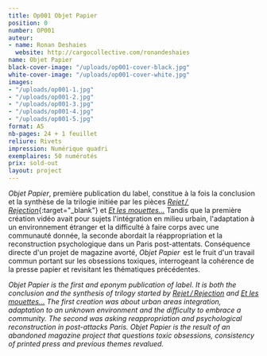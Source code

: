 ```yaml
---
title: Op001 Objet Papier
position: 0
number: OP001
auteur:
- name: Ronan Deshaies
  website: http://cargocollective.com/ronandeshaies
name: Objet Papier
black-cover-image: "/uploads/op001-cover-black.jpg"
white-cover-image: "/uploads/op001-cover-white.jpg"
images:
- "/uploads/op001-1.jpg"
- "/uploads/op001-2.jpg"
- "/uploads/op001-3.jpg"
- "/uploads/op001-4.jpg"
- "/uploads/op001-5.jpg"
format: A5
nb-pages: 24 + 1 feuillet
reliure: Rivets
impression: Numérique quadri
exemplaires: 50 numérotés
prix: sold-out
layout: project
---
```


*Objet Papier*, première publication du label, constitue à la fois la conclusion et la synthèse de la trilogie initiée par les pièces [*Rejet / Rejection*](http://rejet-rejection.tumblr.com/){:target="_blank"} et [*Et les mouettes…*](https://vimeo.com/162227173)
Tandis que la première création vidéo avait pour sujets l'intégration en milieu urbain, l'adaptation à un environnement étranger et la difficulté à faire corps avec une communauté donnée, la seconde abordait la réappropriation et la reconstruction psychologique dans un Paris post-attentats.
Conséquence directe d'un projet de magazine avorté, *Objet Papier*  est le fruit d'un travail commun portant sur les obsessions toxiques, interrogeant la cohérence de la presse papier et revisitant les thématiques précédentes.


*Objet Papier is the first and eponym publication of label. It is both the conclusion and the synthesis of trilogy started by [Rejet / Rejection](http://rejet-rejection.tumblr.com/) and [Et les mouettes…](https://vimeo.com/162227173)*
*The first creation was about urban areas integration, adaptation to an unknown environment and the difficulty to embrace a community. The second was asking reappropriation and psychological reconstruction in post-attacks Paris.*
*Objet Papier is the result of an abandoned magazine project that questions toxic obsessions, consistency of printed press and previous themes revalued.*
